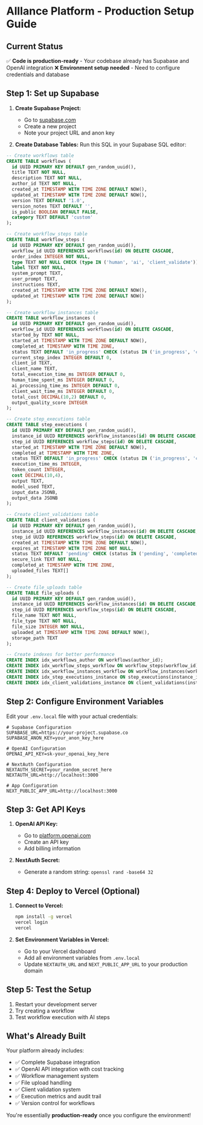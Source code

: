 # AllIance Platform - Production Setup Guide

## Current Status
✅ **Code is production-ready** - Your codebase already has Supabase and OpenAI integration
❌ **Environment setup needed** - Need to configure credentials and database

## Step 1: Set up Supabase

1. **Create Supabase Project:**
   - Go to [supabase.com](https://supabase.com)
   - Create a new project
   - Note your project URL and anon key

2. **Create Database Tables:**
   Run this SQL in your Supabase SQL editor:

```sql
-- Create workflows table
CREATE TABLE workflows (
  id UUID PRIMARY KEY DEFAULT gen_random_uuid(),
  title TEXT NOT NULL,
  description TEXT NOT NULL,
  author_id TEXT NOT NULL,
  created_at TIMESTAMP WITH TIME ZONE DEFAULT NOW(),
  updated_at TIMESTAMP WITH TIME ZONE DEFAULT NOW(),
  version TEXT DEFAULT '1.0',
  version_notes TEXT DEFAULT '',
  is_public BOOLEAN DEFAULT FALSE,
  category TEXT DEFAULT 'custom'
);

-- Create workflow_steps table
CREATE TABLE workflow_steps (
  id UUID PRIMARY KEY DEFAULT gen_random_uuid(),
  workflow_id UUID REFERENCES workflows(id) ON DELETE CASCADE,
  order_index INTEGER NOT NULL,
  type TEXT NOT NULL CHECK (type IN ('human', 'ai', 'client_validate')),
  label TEXT NOT NULL,
  system_prompt TEXT,
  user_prompt TEXT,
  instructions TEXT,
  created_at TIMESTAMP WITH TIME ZONE DEFAULT NOW(),
  updated_at TIMESTAMP WITH TIME ZONE DEFAULT NOW()
);

-- Create workflow_instances table
CREATE TABLE workflow_instances (
  id UUID PRIMARY KEY DEFAULT gen_random_uuid(),
  workflow_id UUID REFERENCES workflows(id) ON DELETE CASCADE,
  started_by TEXT NOT NULL,
  started_at TIMESTAMP WITH TIME ZONE DEFAULT NOW(),
  completed_at TIMESTAMP WITH TIME ZONE,
  status TEXT DEFAULT 'in_progress' CHECK (status IN ('in_progress', 'completed', 'failed')),
  current_step_index INTEGER DEFAULT 0,
  client_id TEXT,
  client_name TEXT,
  total_execution_time_ms INTEGER DEFAULT 0,
  human_time_spent_ms INTEGER DEFAULT 0,
  ai_processing_time_ms INTEGER DEFAULT 0,
  client_wait_time_ms INTEGER DEFAULT 0,
  total_cost DECIMAL(10,2) DEFAULT 0,
  output_quality_score INTEGER
);

-- Create step_executions table
CREATE TABLE step_executions (
  id UUID PRIMARY KEY DEFAULT gen_random_uuid(),
  instance_id UUID REFERENCES workflow_instances(id) ON DELETE CASCADE,
  step_id UUID REFERENCES workflow_steps(id) ON DELETE CASCADE,
  started_at TIMESTAMP WITH TIME ZONE DEFAULT NOW(),
  completed_at TIMESTAMP WITH TIME ZONE,
  status TEXT DEFAULT 'in_progress' CHECK (status IN ('in_progress', 'completed', 'failed')),
  execution_time_ms INTEGER,
  token_count INTEGER,
  cost DECIMAL(10,4),
  output TEXT,
  model_used TEXT,
  input_data JSONB,
  output_data JSONB
);

-- Create client_validations table
CREATE TABLE client_validations (
  id UUID PRIMARY KEY DEFAULT gen_random_uuid(),
  instance_id UUID REFERENCES workflow_instances(id) ON DELETE CASCADE,
  step_id UUID REFERENCES workflow_steps(id) ON DELETE CASCADE,
  created_at TIMESTAMP WITH TIME ZONE DEFAULT NOW(),
  expires_at TIMESTAMP WITH TIME ZONE NOT NULL,
  status TEXT DEFAULT 'pending' CHECK (status IN ('pending', 'completed', 'expired')),
  secure_link TEXT NOT NULL,
  completed_at TIMESTAMP WITH TIME ZONE,
  uploaded_files TEXT[]
);

-- Create file_uploads table
CREATE TABLE file_uploads (
  id UUID PRIMARY KEY DEFAULT gen_random_uuid(),
  instance_id UUID REFERENCES workflow_instances(id) ON DELETE CASCADE,
  step_id UUID REFERENCES workflow_steps(id) ON DELETE CASCADE,
  file_name TEXT NOT NULL,
  file_type TEXT NOT NULL,
  file_size INTEGER NOT NULL,
  uploaded_at TIMESTAMP WITH TIME ZONE DEFAULT NOW(),
  storage_path TEXT
);

-- Create indexes for better performance
CREATE INDEX idx_workflows_author ON workflows(author_id);
CREATE INDEX idx_workflow_steps_workflow ON workflow_steps(workflow_id);
CREATE INDEX idx_workflow_instances_workflow ON workflow_instances(workflow_id);
CREATE INDEX idx_step_executions_instance ON step_executions(instance_id);
CREATE INDEX idx_client_validations_instance ON client_validations(instance_id);
```

## Step 2: Configure Environment Variables

Edit your `.env.local` file with your actual credentials:

```env
# Supabase Configuration
SUPABASE_URL=https://your-project.supabase.co
SUPABASE_ANON_KEY=your_anon_key_here

# OpenAI Configuration
OPENAI_API_KEY=sk-your_openai_key_here

# NextAuth Configuration
NEXTAUTH_SECRET=your_random_secret_here
NEXTAUTH_URL=http://localhost:3000

# App Configuration
NEXT_PUBLIC_APP_URL=http://localhost:3000
```

## Step 3: Get API Keys

1. **OpenAI API Key:**
   - Go to [platform.openai.com](https://platform.openai.com)
   - Create an API key
   - Add billing information

2. **NextAuth Secret:**
   - Generate a random string: `openssl rand -base64 32`

## Step 4: Deploy to Vercel (Optional)

1. **Connect to Vercel:**
   ```bash
   npm install -g vercel
   vercel login
   vercel
   ```

2. **Set Environment Variables in Vercel:**
   - Go to your Vercel dashboard
   - Add all environment variables from `.env.local`
   - Update `NEXTAUTH_URL` and `NEXT_PUBLIC_APP_URL` to your production domain

## Step 5: Test the Setup

1. Restart your development server
2. Try creating a workflow
3. Test workflow execution with AI steps

## What's Already Built

Your platform already includes:
- ✅ Complete Supabase integration
- ✅ OpenAI API integration with cost tracking
- ✅ Workflow management system
- ✅ File upload handling
- ✅ Client validation system
- ✅ Execution metrics and audit trail
- ✅ Version control for workflows

You're essentially **production-ready** once you configure the environment! 